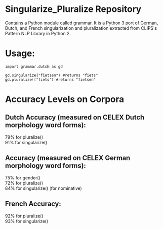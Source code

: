 # Singularize_Pluralize Repository 
Contains a Python module called grammar.
It is a Python 3 port of German, Dutch, and French singularization and pluralization extracted from CLIPS's Pattern NLP Library in Python 2.

# Usage:
```
import grammar.dutch as gd

gd.singularize("fietsen") #returns "fiets"
gd.pluralize(("fiets") #returns "fietsen"
```

# Accuracy Levels on Corpora
## Dutch Accuracy (measured on CELEX Dutch morphology word forms):
79% for pluralize() <br>
91% for singularize()<br>

## Accuracy (measured on CELEX German morphology word forms):
75% for gender()<br>
72% for pluralize()<br>
84% for singularize() (for nominative)<br>

## French Accuracy:
92% for pluralize()<br>
93% for singularize()<br>
